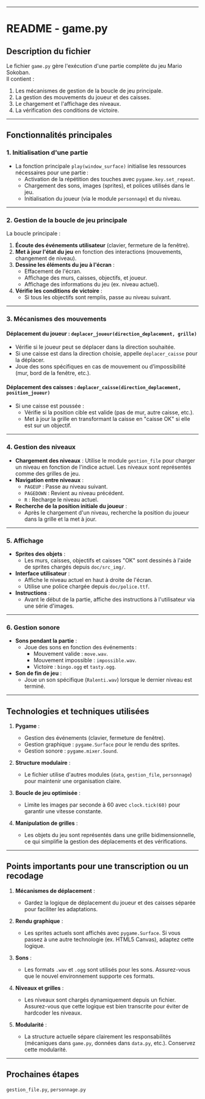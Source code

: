 
---

# **README - game.py**

## **Description du fichier**
Le fichier `game.py` gère l'exécution d'une partie complète du jeu Mario Sokoban.  
Il contient :
1. Les mécanismes de gestion de la boucle de jeu principale.
2. La gestion des mouvements du joueur et des caisses.
3. Le chargement et l'affichage des niveaux.
4. La vérification des conditions de victoire.

---

## **Fonctionnalités principales**

### **1. Initialisation d'une partie**
- La fonction principale `play(window_surface)` initialise les ressources nécessaires pour une partie :
  - Activation de la répétition des touches avec `pygame.key.set_repeat`.
  - Chargement des sons, images (sprites), et polices utilisés dans le jeu.
  - Initialisation du joueur (via le module `personnage`) et du niveau.

---

### **2. Gestion de la boucle de jeu principale**
La boucle principale :
1. **Écoute des événements utilisateur** (clavier, fermeture de la fenêtre).
2. **Met à jour l'état du jeu** en fonction des interactions (mouvements, changement de niveau).
3. **Dessine les éléments du jeu à l'écran** :
   - Effacement de l'écran.
   - Affichage des murs, caisses, objectifs, et joueur.
   - Affichage des informations du jeu (ex. niveau actuel).
4. **Vérifie les conditions de victoire** :
   - Si tous les objectifs sont remplis, passe au niveau suivant.

---

### **3. Mécanismes des mouvements**
#### **Déplacement du joueur : `deplacer_joueur(direction_deplacement, grille)`**
- Vérifie si le joueur peut se déplacer dans la direction souhaitée.
- Si une caisse est dans la direction choisie, appelle `deplacer_caisse` pour la déplacer.
- Joue des sons spécifiques en cas de mouvement ou d’impossibilité (mur, bord de la fenêtre, etc.).

#### **Déplacement des caisses : `deplacer_caisse(direction_deplacement, position_joueur)`**
- Si une caisse est poussée :
  - Vérifie si la position cible est valide (pas de mur, autre caisse, etc.).
  - Met à jour la grille en transformant la caisse en "caisse OK" si elle est sur un objectif.

---

### **4. Gestion des niveaux**
- **Chargement des niveaux** : 
  Utilise le module `gestion_file` pour charger un niveau en fonction de l'indice actuel. Les niveaux sont représentés comme des grilles de jeu.
- **Navigation entre niveaux** :
  - `PAGEUP` : Passe au niveau suivant.
  - `PAGEDOWN` : Revient au niveau précédent.
  - `R` : Recharge le niveau actuel.
- **Recherche de la position initiale du joueur** :
  - Après le chargement d'un niveau, recherche la position du joueur dans la grille et la met à jour.

---

### **5. Affichage**
- **Sprites des objets** :
  - Les murs, caisses, objectifs et caisses "OK" sont dessinés à l'aide de sprites chargés depuis `doc/src_img/`.
- **Interface utilisateur** :
  - Affiche le niveau actuel en haut à droite de l'écran.
  - Utilise une police chargée depuis `doc/police.ttf`.
- **Instructions** :
  - Avant le début de la partie, affiche des instructions à l'utilisateur via une série d'images.

---

### **6. Gestion sonore**
- **Sons pendant la partie** :
  - Joue des sons en fonction des événements :
    - Mouvement valide : `move.wav`.
    - Mouvement impossible : `impossible.wav`.
    - Victoire : `bingo.ogg` et `tasty.ogg`.
- **Son de fin de jeu** :
  - Joue un son spécifique (`Ralenti.wav`) lorsque le dernier niveau est terminé.

---

## **Technologies et techniques utilisées**

1. **Pygame** :
   - Gestion des événements (clavier, fermeture de fenêtre).
   - Gestion graphique : `pygame.Surface` pour le rendu des sprites.
   - Gestion sonore : `pygame.mixer.Sound`.

2. **Structure modulaire** :
   - Le fichier utilise d'autres modules (`data`, `gestion_file`, `personnage`) pour maintenir une organisation claire.

3. **Boucle de jeu optimisée** :
   - Limite les images par seconde à 60 avec `clock.tick(60)` pour garantir une vitesse constante.

4. **Manipulation de grilles** :
   - Les objets du jeu sont représentés dans une grille bidimensionnelle, ce qui simplifie la gestion des déplacements et des vérifications.

---

## **Points importants pour une transcription ou un recodage**

1. **Mécanismes de déplacement** :
   - Gardez la logique de déplacement du joueur et des caisses séparée pour faciliter les adaptations.

2. **Rendu graphique** :
   - Les sprites actuels sont affichés avec `pygame.Surface`. Si vous passez à une autre technologie (ex. HTML5 Canvas), adaptez cette logique.

3. **Sons** :
   - Les formats `.wav` et `.ogg` sont utilisés pour les sons. Assurez-vous que le nouvel environnement supporte ces formats.

4. **Niveaux et grilles** :
   - Les niveaux sont chargés dynamiquement depuis un fichier. Assurez-vous que cette logique est bien transcrite pour éviter de hardcoder les niveaux.

5. **Modularité** :
   - La structure actuelle sépare clairement les responsabilités (mécaniques dans `game.py`, données dans `data.py`, etc.). Conservez cette modularité.

---

## **Prochaines étapes**
`gestion_file.py`, `personnage.py`